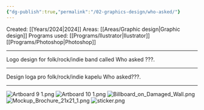 ```yaml
---
{"dg-publish":true,"permalink":"/02-graphics-design/who-asked/"}
---
```


Created: [[Years/2024\|2024]]
Areas: [[Areas/Graphic design\|Graphic design]]
Programs used: [[Programs/Ilustrator\|Ilustrator]] [[Programs/Photoshop\|Photoshop]]

----
Logo design for folk/rock/indie band called Who asked ???.

----
Design loga pro folk/rock/indie kapelu Who asked???. 

---
![Artboard 9 1.png](/img/user/imgs/Artboard%209%201.png)
![Artboard 10 1.png](/img/user/imgs/Artboard%2010%201.png)
![Billboard_on_Damaged_Wall.png](/img/user/imgs/Billboard_on_Damaged_Wall.png)
![Mockup_Brochure_21x21_1.png](/img/user/imgs/Mockup_Brochure_21x21_1.png)
![sticker.png](/img/user/imgs/sticker.png)